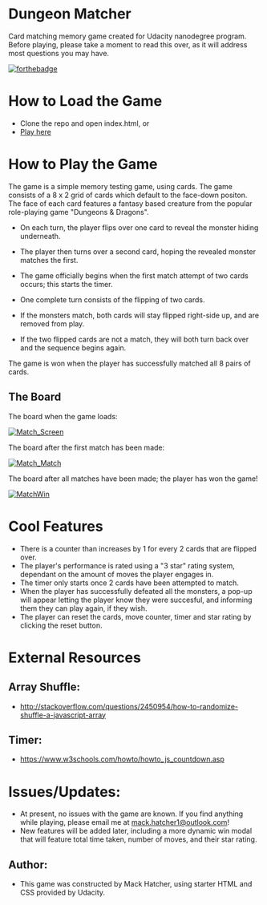 # Dungeon Matcher
Card matching memory game created for Udacity nanodegree program. Before playing, please take a moment to read this over, as it will address most questions you may have. 

[![forthebadge](https://forthebadge.com/images/badges/gluten-free.svg)](https://forthebadge.com)

# How to Load the Game
* Clone the repo and open index.html, or
* [Play here](https://mackhatcher.github.io/memorygame1/)

# How to Play the Game
The game is a simple memory testing game, using cards. The game consists of a 8 x 2 grid of cards which default to the face-down positon.
The face of each card features a fantasy based creature from the popular role-playing game "Dungeons & Dragons".

* On each turn, the player flips over one card to reveal the monster hiding underneath. 
* The player then turns over a second card, hoping the revealed monster matches the first.
* The game officially begins when the first match attempt of two cards occurs; this starts the timer. 
* One complete turn consists of the flipping of two cards. 

* If the monsters match, both cards will stay flipped right-side up, and are removed from play. 
* If the two flipped cards are not a match, they will both turn back over and the sequence begins again.

The game is won when the player has successfully matched all 8 pairs of cards. 
## The Board
The board when the game loads:

<a href="https://ibb.co/kmCpRn"><img src="https://preview.ibb.co/cBx0XS/Match_Screen.jpg" alt="Match_Screen" border="0"></a>

The board after the first match has been made:

<a href="https://ibb.co/dE60Gn"><img src="https://preview.ibb.co/fuPWNS/Match_Match.jpg" alt="Match_Match" border="0"></a>

The board after all matches have been made; the player has won the game!

<a href="https://ibb.co/jbXjsS"><img src="https://preview.ibb.co/dpJPsS/MatchWin.jpg" alt="MatchWin" border="0"></a>

# Cool Features
* There is a counter than increases by 1 for every 2 cards that are flipped over.
* The player's performance is rated using a "3 star" rating system, dependant on the amount of moves the player engages in.
* The timer only starts once 2 cards have been attempted to match.
* When the player has successfully defeated all the monsters, a pop-up will appear letting the player know they were succesful, and informing them they can play again, if they wish.
* The player can reset the cards, move counter, timer and star rating by clicking the reset button.

# External Resources

## Array Shuffle:
* http://stackoverflow.com/questions/2450954/how-to-randomize-shuffle-a-javascript-array

## Timer:
* https://www.w3schools.com/howto/howto_js_countdown.asp

# Issues/Updates:
* At present, no issues with the game are known. If you find anything while playing, please email me at mack.hatcher1@outlook.com!
* New features will be added later, including a more dynamic win modal that will feature total time taken, number of moves, and their star rating.
## Author:
* This game was constructed by Mack Hatcher, using starter HTML and CSS provided by Udacity. 
